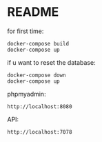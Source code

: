 # README

for first time:

```
docker-compose build
docker-compose up
```

if u want to reset the database:

```
docker-compose down
docker-compose up
```


phpmyadmin:

```
http://localhost:8080
```

API: 

```
http://localhost:7078
```


